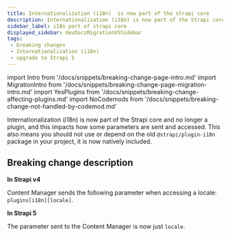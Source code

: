 ```yaml
---
title: Internationalization (i18n)  is now part of the strapi core
description: Internationalization (i18n) is now part of the Strapi core and no longer a plugin, and this impacts how the locale parameter is sent and accessed.
sidebar_label: i18n part of strapi core
displayed_sidebar: devDocsMigrationV5Sidebar
tags:
 - breaking changes
 - Internationalization (i18n)
 - upgrade to Strapi 5
---
```


import Intro from '/docs/snippets/breaking-change-page-intro.md'
import MigrationIntro from '/docs/snippets/breaking-change-page-migration-intro.md'
import YesPlugins from '/docs/snippets/breaking-change-affecting-plugins.md'
import NoCodemods from '/docs/snippets/breaking-change-not-handled-by-codemod.md'

<!-- ! This breaking change is more "internal" and should only affect users that deeply customize Strapi. -->

Internationalization (i18n) is now part of the Strapi core and no longer a plugin, and this impacts how some parameters are sent and accessed. This also means you should not use or depend on the old `@strapi/plugin-i18n` package in your project, it is now natively included.

 <Intro />

<YesPlugins />
<NoCodemods />

## Breaking change description

<SideBySideContainer>

<SideBySideColumn>

**In Strapi v4**

Content Manager sends the following parameter when accessing a locale: `plugins[i18n][locale]`.

</SideBySideColumn>

<SideBySideColumn>

**In Strapi 5**

The parameter sent to the Content Manager is now just `locale`.

</SideBySideColumn>

</SideBySideContainer>
